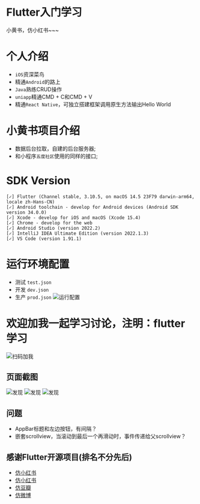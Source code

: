 
# Flutter入门学习
 小黄书，仿小红书~~~
 
# 个人介绍
* `iOS`资深菜鸟
* 精通`Android`的路上
* `Java`熟练CRUD操作
* `uniapp`精通CMD + C和CMD + V
* 精通`React Native`，可独立搭建框架调用原生方法输出Hello World


# 小黄书项目介绍
* 数据后台拉取，自建的后台服务器;
* 和小程序`五度社区`使用的同样的接口;


# SDK Version
```shell
[✓] Flutter (Channel stable, 3.10.5, on macOS 14.5 23F79 darwin-arm64, locale zh-Hans-CN)
[✓] Android toolchain - develop for Android devices (Android SDK version 34.0.0)
[✓] Xcode - develop for iOS and macOS (Xcode 15.4)
[✓] Chrome - develop for the web
[✓] Android Studio (version 2022.2)
[✓] IntelliJ IDEA Ultimate Edition (version 2022.1.3)
[✓] VS Code (version 1.91.1)
```

# 运行环境配置
* 测试 `test.json`
* 开发 `dev.json`
* 生产 `prod.json`
![运行配置](assets/images/14.png)


# 欢迎加我一起学习讨论，注明：flutter学习
![扫码加我](assets/images/13.png)  


## 页面截图
![发现](assets/images/12.png)
![发现](assets/images/11.png)
![发现](assets/images/15.png)


## 问题
* AppBar标题和左边按钮，有间隔？
* 嵌套scrollview，当滚动到最后一个再滑动时，事件传递给父scrollview？

## 感谢Flutter开源项目(排名不分先后)
* [仿小红书](https://github.com/MrNocLb/flutter_RedBook)
* [仿小红书](https://github.com/huang-weilong/flutter_xhs)
* [仿豆瓣](https://github.com/kaina404/FlutterDouBan)
* [仿微博](https://github.com/huangruiLearn/flutter_hrlweibo)



